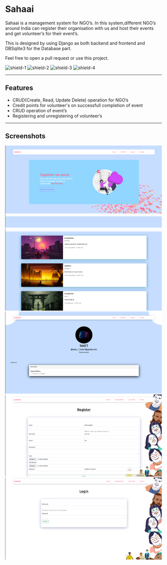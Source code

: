 # Sahaai

Sahaai is a management system for NGO’s. In this system,different NGO’s around India can register their organisation with us and host their events and get volunteer’s for their event’s.

This is designed by using Django as both backend and frontend and DBSqlite3 for the Database part.

Feel free to open a pull request or use this project.

![shield-1](https://img.shields.io/github/license/vishalda/sahaai?style=for-the-badge)
![shield-2](https://img.shields.io/github/languages/count/vishalda/sahaai?style=for-the-badge)
![shield-3](https://img.shields.io/github/languages/top/vishalda/sahaai?style=for-the-badge)
![shield-4](https://img.shields.io/tokei/lines/github/vishalda/sahaai?style=for-the-badge)

---

## Features

- CRUD(Create, Read, Update Delete) operation for NGO’s
- Credit points for volunteer's on successfull completion of event
- CRUD operation of event’s
- Registering and unregistering of volunteer’s

---

## Screenshots

![screenshot1](./media/images/ngo-1.png)
![screenshot2](./media/images/ngo-2.png)
![screenshot3](./media/images/ngo-3.png)
![screenshot4](./media/images/ngo-4.png)
![screenshot5](./media/images/ngo-5.png)
